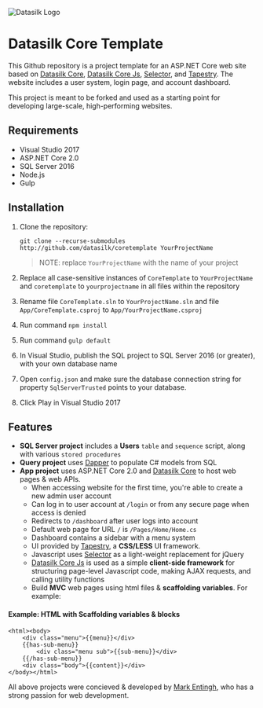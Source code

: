 ![Datasilk Logo](http://www.markentingh.com/projects/datasilk/logo.png)

# Datasilk Core Template

This Github repository is a project template for an ASP.NET Core web site based on [Datasilk Core](http://github.com/Datasilk/Core), [Datasilk Core Js](http://github.com/Datasilk/CoreJs), [Selector](http://github.com/websilk/selector), and [Tapestry](http://github.com/Websilk/Tapestry). The website includes a user system, login page, and account dashboard. 

This project is meant to be forked and used as a starting point for developing large-scale, high-performing websites.

## Requirements

* Visual Studio 2017
* ASP.NET Core 2.0
* SQL Server 2016
* Node.js
* Gulp

## Installation

1. Clone the repository:

    ```git clone --recurse-submodules http://github.com/datasilk/coretemplate YourProjectName```

	> NOTE: replace `YourProjectName` with the name of your project

2. Replace all case-sensitive instances of `CoreTemplate` to `YourProjectName` and `coretemplate` to `yourprojectname` in all files within the repository
3. Rename file `CoreTemplate.sln` to `YourProjectName.sln` and file `App/CoreTemplate.csproj` to `App/YourProjectName.csproj`
2. Run command ```npm install```
3. Run command ```gulp default```
4. In Visual Studio, publish the SQL project to SQL Server 2016 (or greater), with your own database name
5. Open `config.json` and make sure the database connection string for property `SqlServerTrusted` points to your database.
6. Click Play in Visual Studio 2017


## Features
* **SQL Server project** includes a **Users** `table` and `sequence` script, along with various `stored procedures`
* **Query project** uses [Dapper](http://github.com/StackExchange/Dapper) to populate C# models from SQL
* **App project** uses ASP.NET Core 2.0 and [Datasilk Core](http://github.com/Datasilk/Core) to host web pages & web APIs.
	* When accessing website for the first time, you're able to create a new admin user account
    * Can log in to user account at `/login` or from any secure page when access is denied
    * Redirects to `/dashboard` after user logs into account
    * Default web page for URL `/` is `/Pages/Home/Home.cs`
    * Dashboard contains a sidebar with a menu system
    * UI provided by [Tapestry](http://github.com/Websilk/Tapestry), a **CSS/LESS** UI framework.
    * Javascript uses [Selector](http://github.com/websilk/selector) as a light-weight replacement for jQuery
	* [Datasilk Core Js](http://github.com/Datasilk/CoreJs) is used as a simple **client-side framework** for structuring page-level Javascript code, making AJAX requests, and calling utility functions
	* Build **MVC** web pages using html files & **scaffolding variables**. For example:
     
#### Example: HTML with Scaffolding variables & blocks
```
<html><body>
	<div class="menu">{{menu}}</div>
	{{has-sub-menu}}
		<div class="menu sub">{{sub-menu}}</div>
	{{/has-sub-menu}}
	<div class="body">{{content}}</div>
</body></html>
```

All above projects were concieved & developed by [Mark Entingh](http://www.markentingh.com), who has a strong passion for web development.




